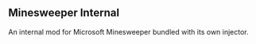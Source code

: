 Minesweeper Internal
--------------------
An internal mod for Microsoft Minesweeper bundled with its own injector.
